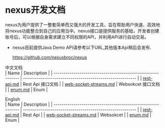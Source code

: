 #                       nexus开发文档

nexus为用户提供了一整套简单而又强大的开发工具，旨在帮助用户快速、高效地将nexus功能整合到自己的应用当中。nexus接口是提供服务的基础，开发者创建账号后，可以根据自身需求建立不同权限的API，并利用API进行自动交易。

- nexus目前提供Java Demo API请参考以下URL,其他版本Api稍后会发布.

  https://github.com/nexusbroc/nexus

中文文档    
| Name                                                         | Description                                               |
| ------------------------------------------------------------ | --------------------------------------------------------- |
| [rest-api.md](https://github.com/nexusbroc/nexus/blob/main/api-cn/restful-api.md) | Rest Api 接口文档                            |
| [web-socket-streams.md](https://github.com/nexusbroc/nexus/blob/main/api-cn/websocket.md) | Websokcet 接口文档                 |
| [enum.md](https://github.com/nexusbroc/nexus/blob/main/api-en/enum.md) |  Enum                 |

English    
| Name                                                         | Description                                               |
| ------------------------------------------------------------ | --------------------------------------------------------- |
| [rest-api.md](https://github.com/nexusbroc/nexus/blob/main/api-en/restful-api.md) | Rest Api                             |
| [web-socket-streams.md](https://github.com/nexusbroc/nexus/blob/main/api-en/websocket.md) | Websokcet                  |
| [enum.md](https://github.com/nexusbroc/nexus/blob/main/api-en/enum.md) |  Enum                 |
